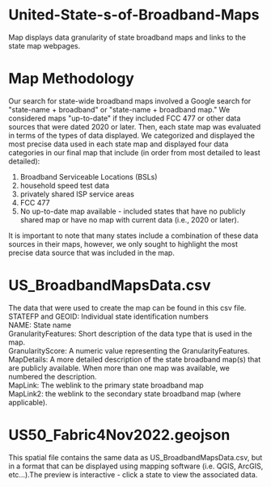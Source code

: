 # United-State-s-of-Broadband-Maps
Map displays data granularity of state broadband maps and links to the state map webpages. 

# Map Methodology
Our search for state-wide broadband maps involved a Google search for "state-name + broadband" or "state-name + broadband map." We considered maps "up-to-date" if they included FCC 477 or other data sources that were dated 2020 or later. Then, each state map was evaluated in terms of the types of data displayed. We categorized and displayed the most precise data used in each state map and displayed four data categories in our final map that include (in order from most detailed to least detailed): 
1. Broadband Serviceable Locations (BSLs) 
2. household speed test data 
3. privately shared ISP service areas 
4. FCC 477
5. No up-to-date map available - included states that have no publicly shared map or have no map with current data (i.e., 2020 or later). 

It is important to note that many states include a combination of these data sources in their maps, however, we only sought to highlight the most precise data source that was included in the map. 

# US_BroadbandMapsData.csv
The data that were used to create the map can be found in this csv file. 
STATEFP and GEOID: Individual state identification numbers  
NAME: State name  
GranularityFeatures: Short description of the data type that is used in the map.  
GranularityScore: A numeric value representing the GranularityFeatures.  
MapDetails: A more detailed description of the state broadband map(s) that are publicly available. When more than one map was available, we numbered the description.  
MapLink: The weblink to the primary state broadband map  
MapLink2: the weblink to the secondary state broadband map (where applicable). 

# US50_Fabric4Nov2022.geojson
This spatial file contains the same data as US_BroadbandMapsData.csv, but in a format that can be displayed using mapping software (i.e. QGIS, ArcGIS, etc...).The preview is interactive - click a state to view the associated data.